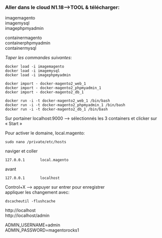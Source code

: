 

### Aller dans le cloud N1.18—>TOOL  & télécharger:

imagemagento  
imagemysql   
imagephpmyadmin  
   
containermagento  
containerphpmyadmin  
containermysql  


*Taper les commandes suivantes*:
```
docker load -i imagemagento
docker load -i imagemysql
docker load -i imagephpmyadmin
```
```
docker import - docker-magento2_web_1
docker import - docker-magento2_phpmyadmin_1
docker import - docker-magento2_db_1
```

```
docker run -i -t docker-magento2_web_1 /bin/bash
docker run -i -t docker-magento2_phpmyadmin_1 /bin/bash
docker run -i -t docker-magento2_db_1 /bin/bash
```
Sur portainer localhost:9000 —> sélectionnés les 3 containers et clicker sur « Start »

Pour activer le domaine, local.magento:
```
sudo nano /private/etc/hosts
```
naviger et coller 
```
127.0.0.1       local.magento
```
avant
```
127.0.0.1       localhost
```
Control+X  —> appuyer sur entrer pour enregistrer   
appliquer les changement avec: 
```
dscacheutil -flushcache
```

http://localhost      
http://localhost/admin

ADMIN_USERNAME=admin     
ADMIN_PASSWORD=magentorocks1


